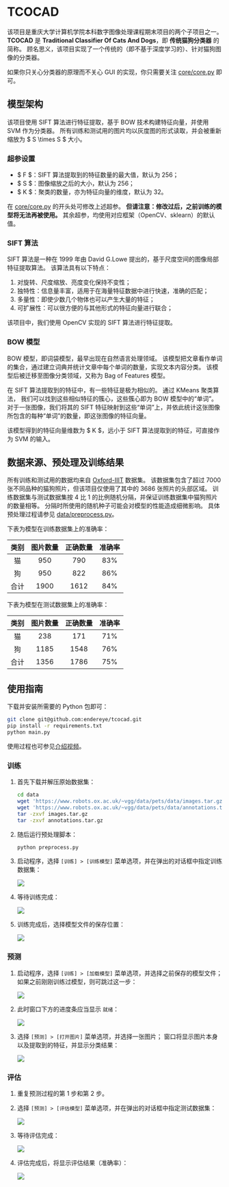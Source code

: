 # TCOCAD

该项目是重庆大学计算机学院本科数字图像处理课程期末项目的两个子项目之一。
**TCOCAD** 是 **Traditional Classifier Of Cats And Dogs**，即 **传统猫狗分类器** 的简称。
顾名思义，该项目实现了一个传统的（即不基于深度学习的）、针对猫狗图像的分类器。

如果你只关心分类器的原理而不关心 GUI 的实现，你只需要关注 [core/core.py](https://github.com/endereye/tcocad/blob/main/core/core.py) 即可。

## 模型架构

该项目使用 SIFT 算法进行特征提取，基于 BOW 技术构建特征向量，并使用 SVM 作为分类器。
所有训练和测试用的图片均以灰度图的形式读取，并会被重新缩放为 $ S \times S $ 大小。

### 超参设置

- $ F $：SIFT 算法提取到的特征数量的最大值，默认为 256；
- $ S $：图像缩放之后的大小，默认为 256；
- $ K $：聚类的数量，亦为特征向量的维度，默认为 32。

在 [core/core.py](https://github.com/endereye/tcocad/blob/main/core/core.py) 的开头处可修改上述超参。
**但请注意：修改过后，之前训练的模型将无法再被使用。**
其余超参，均使用对应框架（OpenCV、sklearn）的默认值。

### SIFT 算法

SIFT 算法是一种在 1999 年由 David G.Lowe 提出的，基于尺度空间的图像局部特征提取算法。
该算法具有以下特点：

1. 对旋转、尺度缩放、亮度变化保持不变性；
2. 独特性：信息量丰富，适用于在海量特征数据中进行快速，准确的匹配；
3. 多量性：即使少数几个物体也可以产生大量的特征；
4. 可扩展性：可以很方便的与其他形式的特征向量进行联合；

该项目中，我们使用 OpenCV 实现的 SIFT 算法进行特征提取。

### BOW 模型

BOW 模型，即词袋模型，最早出现在自然语言处理领域。
该模型把文章看作单词的集合，通过建立词典并统计文章中每个单词的数量，实现文本内容分类。
该模型后被迁移至图像分类领域，又称为 Bag of Features 模型。

在 SIFT 算法提取到的特征中，有一些特征是极为相似的。
通过 KMeans 聚类算法， 我们可以找到这些相似特征的簇心，这些簇心即为 BOW 模型中的“单词”。
对于一张图像，我们将其的 SIFT 特征映射到这些“单词”上，并依此统计这张图像所包含的每种“单词”的数量，即这张图像的特征向量。

该模型得到的特征向量维数为 $ K $，远小于 SIFT 算法提取到的特征，可直接作为 SVM 的输入。

## 数据来源、预处理及训练结果

所有训练和测试用的数据均来自 [Oxford-IIIT](https://www.robots.ox.ac.uk/~vgg/data/pets/) 数据集。
该数据集包含了超过 7000 张不同品种的猫狗照片，但该项目仅使用了其中的 3686 张照片的头部区域。
训练数据集与测试数据集按 4 比 1 的比例随机分隔，并保证训练数据集中猫狗照片的数量相等。
分隔时所使用的随机种子可能会对模型的性能造成细微影响。
具体预处理过程请参见 [data/preprocess.py](https://github.com/endereye/tcocad/blob/main/data/preprocess.py)。 

下表为模型在训练数据集上的准确率：

| 类别 | 图片数量 | 正确数量 | 准确率 |
|:---:|:---:|:---:|:---:|
| 猫 | 950 | 790 | 83% |
| 狗 | 950 | 822 | 86% |
| 合计 | 1900 | 1612 | 84% |

下表为模型在测试数据集上的准确率：

| 类别 | 图片数量 | 正确数量 | 准确率 |
|:---:|:---:|:---:|:---:|
| 猫 | 238 | 171 | 71% |
| 狗 | 1185 | 1548 | 76% |
| 合计 | 1356 | 1786 | 75% |

## 使用指南

下载并安装所需要的 Python 包即可：

```sh
git clone git@github.com:endereye/tcocad.git
pip install -r requirements.txt
python main.py
```

使用过程也可参见[介绍视频](https://raw.githubusercontent.com/endereye/tcocad/main/docs/mix.mp4)。

### 训练

1. 首先下载并解压原始数据集：

   ```sh
   cd data
   wget 'https://www.robots.ox.ac.uk/~vgg/data/pets/data/images.tar.gz'
   wget 'https://www.robots.ox.ac.uk/~vgg/data/pets/data/annotations.tar.gz'
   tar -zxvf images.tar.gz
   tar -zxvf annotations.tar.gz
   ```

2. 随后运行预处理脚本：

   ```sh
   python preprocess.py
   ```

3. 启动程序，选择 `[训练] > [训练模型]` 菜单选项，并在弹出的对话框中指定训练数据集：

   ![](https://raw.githubusercontent.com/endereye/tcocad/main/docs/train-3.png)

4. 等待训练完成：

   ![](https://raw.githubusercontent.com/endereye/tcocad/main/docs/train-4.png)

5. 训练完成后，选择模型文件的保存位置：

   ![](https://raw.githubusercontent.com/endereye/tcocad/main/docs/train-5.png)

### 预测

1. 启动程序，选择 `[训练] > [加载模型]` 菜单选项，并选择之前保存的模型文件；
   如果之前刚刚训练过模型，则可跳过这一步：

   ![](https://raw.githubusercontent.com/endereye/tcocad/main/docs/predict-1.png)

2. 此时窗口下方的进度条应当显示 `就绪`：

   ![](https://raw.githubusercontent.com/endereye/tcocad/main/docs/predict-2.png)

3. 选择 `[预测] > [打开图片]` 菜单选项，并选择一张图片；
   窗口将显示图片本身以及提取到的特征，并显示分类结果：

   ![](https://raw.githubusercontent.com/endereye/tcocad/main/docs/predict-3.png)

### 评估

1. 重复预测过程的第 1 步和第 2 步。

2. 选择 `[预测] > [评估模型]` 菜单选项，并在弹出的对话框中指定测试数据集：

   ![](https://raw.githubusercontent.com/endereye/tcocad/main/docs/measure-2.png)

3. 等待评估完成：

   ![](https://raw.githubusercontent.com/endereye/tcocad/main/docs/measure-3.png)

4. 评估完成后，将显示评估结果（准确率）：

   ![](https://raw.githubusercontent.com/endereye/tcocad/main/docs/measure-4.png)
